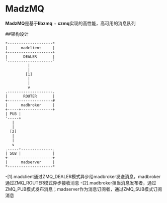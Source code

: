 # MadzMQ
**MadzMQ**是基于**libzmq** + **czmq**实现的高性能，高可用的消息队列

##架构设计
```
*--------------------*
|      madclient     |
+--------------------+
|       DEALER       |
'--------------------'
          |
          |
         [1]
          |
          |
          v
.--------------------.
|       ROUTER       |
+--------------------#
|      madbroker     |
+-----+--------------+
| PUB |
'-----+
   |
   |
  [2]
   |
   |
   v
.-----+--------------.
| SUB |              |
+--------------------+
|      madserver     |
*--------------------*
```

-[1].madclient通过ZMQ_DEALER模式异步给madbroker发送消息，madbroker通过ZMQ_ROUTER模式异步接收消息
-[2].madbroker担当消息发布者，通过ZMQ_PUB模式发布消息；madserver作为消息订阅者，通过ZMQ_SUB模式订阅消息

